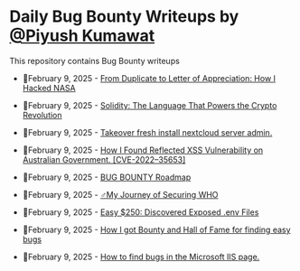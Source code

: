 # Daily Bug Bounty Writeups by [@Piyush Kumawat](https://twitter.com/piyush_supiy) 
This repository contains Bug Bounty writeups

<!-- BLOG-POST-LIST:START -->
 - 💯February 9, 2025 - [From Duplicate to Letter of Appreciation: How I Hacked NASA](https://medium.com/@cyberhrsh/from-duplicate-to-letter-of-appreciation-how-i-hacked-nasa-3f8b5a6c105c?source=rss------bug_bounty-5) 

 - 💯February 9, 2025 - [Solidity: The Language That Powers the Crypto Revolution](https://medium.com/@legendh238/imagine-youre-in-a-futuristic-city-where-every-transaction-contract-and-agreement-is-1a1b49c873aa?source=rss------bug_bounty-5) 

 - 💯February 9, 2025 - [Takeover fresh install nextcloud server admin.](https://medium.com/@nanwinata/takeover-fresh-install-nextcloud-server-admin-142b5c179fe4?source=rss------bug_bounty-5) 

 - 💯February 9, 2025 - [How I Found Reflected XSS Vulnerability on Australian Government. [CVE-2022–35653]](https://systemweakness.com/how-i-found-reflected-xss-vulnerability-on-australian-government-cve-2022-35653-ead0e56db243?source=rss------bug_bounty-5) 

 - 💯February 9, 2025 - [BUG BOUNTY Roadmap](https://medium.com/@codingbolt.in/bug-bounty-roadamp-4acc1220e123?source=rss------bug_bounty-5) 

 - 💯February 9, 2025 - [️‍♂️My Journey of Securing WHO](https://infosecwriteups.com/%EF%B8%8F-%EF%B8%8Fmy-journey-of-securing-who-85f36c6caf0f?source=rss------bug_bounty-5) 

 - 💯February 9, 2025 - [Easy $250: Discovered Exposed .env Files](https://cybersecuritywriteups.com/easy-250-discovered-exposed-env-files-47e0d425795d?source=rss------bug_bounty-5) 

 - 💯February 9, 2025 - [How I got Bounty and Hall of Fame for finding easy bugs](https://infosecwriteups.com/how-i-got-bounty-and-hall-of-fame-for-finding-easy-bugs-1a72aefe6c3a?source=rss------bug_bounty-5) 

 - 💯February 9, 2025 - [How to find bugs in the Microsoft IIS page.](https://infosecwriteups.com/how-to-find-bugs-in-the-microsoft-iis-page-120c2050b66f?source=rss------bug_bounty-5) 
<!-- BLOG-POST-LIST:END -->
